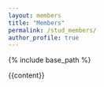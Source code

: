 ```yaml
---
layout: members
title: "Members"
permalink: /stud_members/
author_profile: true
---
```


{% include base_path %}


{{content}}

